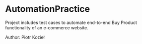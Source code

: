 # AutomationPractice
Project includes test cases to automate end-to-end Buy Product functionality of an e-commerce website.



Author: Piotr Kozieł
